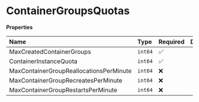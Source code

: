 # ContainerGroupsQuotas

**Properties**

| Name                                    | Type    | Required | Description |
| :-------------------------------------- | :------ | :------- | :---------- |
| MaxCreatedContainerGroups               | `int64` | ✅       |             |
| ContainerInstanceQuota                  | `int64` | ✅       |             |
| MaxContainerGroupReallocationsPerMinute | `int64` | ❌       |             |
| MaxContainerGroupRecreatesPerMinute     | `int64` | ❌       |             |
| MaxContainerGroupRestartsPerMinute      | `int64` | ❌       |             |
